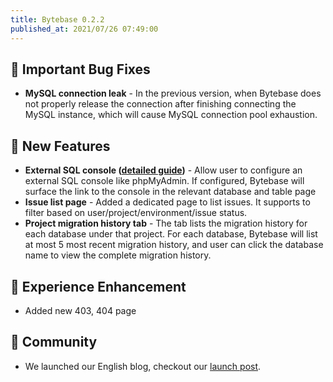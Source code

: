 ```yaml
---
title: Bytebase 0.2.2
published_at: 2021/07/26 07:49:00
---
```


## 🐞 Important Bug Fixes

- **MySQL connection leak** - In the previous version, when Bytebase does not properly release the connection after finishing connecting the MySQL instance, which will cause MySQL connection pool exhaustion.

## 🚀 New Features

- **External SQL console ([detailed guide](https://docs.bytebase.com/settings/external-sql-console))** - Allow user to configure an external SQL console like phpMyAdmin. If configured, Bytebase will surface the link to the console in the relevant database and table page
- **Issue list page** - Added a dedicated page to list issues. It supports to filter based on user/project/environment/issue status.
- **Project migration history tab** - The tab lists the migration history for each database under that project. For each database, Bytebase will list at most 5 most recent migration history, and user can click the database name to view the complete migration history.

## 🎄 Experience Enhancement

- Added new 403, 404 page

## 🎠 Community

- We launched our English blog, checkout our [launch post](https://bytebase.com/blog/announce-bytebase).

<IncludeBlock url="/docs/get-started/install/install-upgrade"></IncludeBlock>
